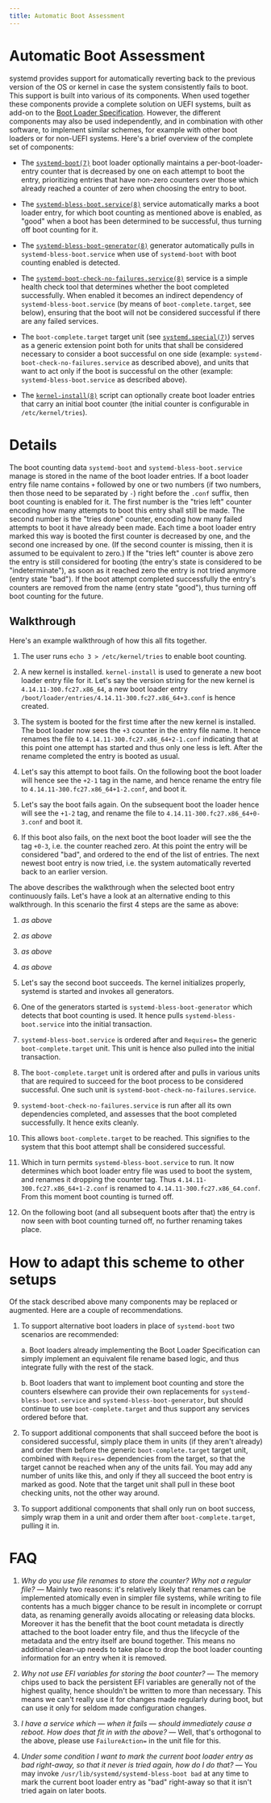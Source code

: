```yaml
---
title: Automatic Boot Assessment
---
```


# Automatic Boot Assessment

systemd provides support for automatically reverting back to the previous
version of the OS or kernel in case the system consistently fails to boot. This
support is built into various of its components. When used together these
components provide a complete solution on UEFI systems, built as add-on to the
[Boot Loader
Specification](https://systemd.io/BOOT_LOADER_SPECIFICATION). However, the
different components may also be used independently, and in combination with
other software, to implement similar schemes, for example with other boot
loaders or for non-UEFI systems. Here's a brief overview of the complete set of
components:

* The
  [`systemd-boot(7)`](https://www.freedesktop.org/software/systemd/man/systemd-boot.html)
  boot loader optionally maintains a per-boot-loader-entry counter that is
  decreased by one on each attempt to boot the entry, prioritizing entries that
  have non-zero counters over those which already reached a counter of zero
  when choosing the entry to boot.

* The
  [`systemd-bless-boot.service(8)`](https://www.freedesktop.org/software/systemd/man/systemd-bless-boot.service.html)
  service automatically marks a boot loader entry, for which boot counting as
  mentioned above is enabled, as "good" when a boot has been determined to be
  successful, thus turning off boot counting for it.

* The
  [`systemd-bless-boot-generator(8)`](https://www.freedesktop.org/software/systemd/man/systemd-bless-boot-generator.html)
  generator automatically pulls in `systemd-bless-boot.service` when use of
  `systemd-boot` with boot counting enabled is detected.

* The
  [`systemd-boot-check-no-failures.service(8)`](https://www.freedesktop.org/software/systemd/man/systemd-boot-check-no-failures.service.html)
  service is a simple health check tool that determines whether the boot
  completed successfully. When enabled it becomes an indirect dependency of
  `systemd-bless-boot.service` (by means of `boot-complete.target`, see
  below), ensuring that the boot will not be considered successful if there are
  any failed services.

* The `boot-complete.target` target unit (see
  [`systemd.special(7)`](https://www.freedesktop.org/software/systemd/man/systemd.special.html))
  serves as a generic extension point both for units that shall be considered
  necessary to consider a boot successful on one side (example:
  `systemd-boot-check-no-failures.service` as described above), and units that
  want to act only if the boot is successful on the other (example:
  `systemd-bless-boot.service` as described above).

* The
  [`kernel-install(8)`](https://www.freedesktop.org/software/systemd/man/kernel-install.html)
  script can optionally create boot loader entries that carry an initial boot
  counter (the initial counter is configurable in `/etc/kernel/tries`).

# Details

The boot counting data `systemd-boot` and `systemd-bless-boot.service`
manage is stored in the name of the boot loader entries. If a boot loader entry
file name contains `+` followed by one or two numbers (if two numbers, then
those need to be separated by `-`) right before the `.conf` suffix, then boot
counting is enabled for it. The first number is the "tries left" counter
encoding how many attempts to boot this entry shall still be made. The second
number is the "tries done" counter, encoding how many failed attempts to boot
it have already been made. Each time a boot loader entry marked this way is
booted the first counter is decreased by one, and the second one increased by
one. (If the second counter is missing, then it is assumed to be equivalent to
zero.) If the "tries left" counter is above zero the entry is still considered
for booting (the entry's state is considered to be "indeterminate"), as soon as
it reached zero the entry is not tried anymore (entry state "bad"). If the boot
attempt completed successfully the entry's counters are removed from the name
(entry state "good"), thus turning off boot counting for the future.

## Walkthrough

Here's an example walkthrough of how this all fits together.

1. The user runs `echo 3 > /etc/kernel/tries` to enable boot counting.

2. A new kernel is installed. `kernel-install` is used to generate a new boot
   loader entry file for it. Let's say the version string for the new kernel is
   `4.14.11-300.fc27.x86_64`, a new boot loader entry
   `/boot/loader/entries/4.14.11-300.fc27.x86_64+3.conf` is hence created.

3. The system is booted for the first time after the new kernel is
   installed. The boot loader now sees the `+3` counter in the entry file
   name. It hence renames the file to `4.14.11-300.fc27.x86_64+2-1.conf`
   indicating that at this point one attempt has started and thus only one less
   is left. After the rename completed the entry is booted as usual.

4. Let's say this attempt to boot fails. On the following boot the boot loader
   will hence see the `+2-1` tag in the name, and hence rename the entry file to
   `4.14.11-300.fc27.x86_64+1-2.conf`, and boot it.

5. Let's say the boot fails again. On the subsequent boot the loader hence will
   see the `+1-2` tag, and rename the file to
   `4.14.11-300.fc27.x86_64+0-3.conf` and boot it.

6. If this boot also fails, on the next boot the boot loader will see the the
   tag `+0-3`, i.e. the counter reached zero. At this point the entry will be
   considered "bad", and ordered to the end of the list of entries. The next
   newest boot entry is now tried, i.e. the system automatically reverted back
   to an earlier version.

The above describes the walkthrough when the selected boot entry continuously
fails. Let's have a look at an alternative ending to this walkthrough. In this
scenario the first 4 steps are the same as above:

1. *as above*

2. *as above*

3. *as above*

4. *as above*

5. Let's say the second boot succeeds. The kernel initializes properly, systemd
   is started and invokes all generators.

6. One of the generators started is `systemd-bless-boot-generator` which
   detects that boot counting is used. It hence pulls
   `systemd-bless-boot.service` into the initial transaction.

7. `systemd-bless-boot.service` is ordered after and `Requires=` the generic
   `boot-complete.target` unit. This unit is hence also pulled into the initial
   transaction.

8. The `boot-complete.target` unit is ordered after and pulls in various units
   that are required to succeed for the boot process to be considered
   successful. One such unit is `systemd-boot-check-no-failures.service`.

9. `systemd-boot-check-no-failures.service` is run after all its own
   dependencies completed, and assesses that the boot completed
   successfully. It hence exits cleanly.

10. This allows `boot-complete.target` to be reached. This signifies to the
    system that this boot attempt shall be considered successful.

11. Which in turn permits `systemd-bless-boot.service` to run. It now
    determines which boot loader entry file was used to boot the system, and
    renames it dropping the counter tag. Thus
    `4.14.11-300.fc27.x86_64+1-2.conf` is renamed to
    `4.14.11-300.fc27.x86_64.conf`. From this moment boot counting is turned
    off.

12. On the following boot (and all subsequent boots after that) the entry is
    now seen with boot counting turned off, no further renaming takes place.

# How to adapt this scheme to other setups

Of the stack described above many components may be replaced or augmented. Here
are a couple of recommendations.

1. To support alternative boot loaders in place of `systemd-boot` two scenarios
   are recommended:

    a. Boot loaders already implementing the Boot Loader Specification can simply
       implement an equivalent file rename based logic, and thus integrate fully
       with the rest of the stack.

    b. Boot loaders that want to implement boot counting and store the counters
       elsewhere can provide their own replacements for
       `systemd-bless-boot.service` and `systemd-bless-boot-generator`, but should
       continue to use `boot-complete.target` and thus support any services
       ordered before that.

2. To support additional components that shall succeed before the boot is
   considered successful, simply place them in units (if they aren't already)
   and order them before the generic `boot-complete.target` target unit,
   combined with `Requires=` dependencies from the target, so that the target
   cannot be reached when any of the units fail. You may add any number of
   units like this, and only if they all succeed the boot entry is marked as
   good. Note that the target unit shall pull in these boot checking units, not
   the other way around.

3. To support additional components that shall only run on boot success, simply
   wrap them in a unit and order them after `boot-complete.target`, pulling it
   in.

# FAQ

1. *Why do you use file renames to store the counter? Why not a regular file?*
   — Mainly two reasons: it's relatively likely that renames can be implemented
   atomically even in simpler file systems, while writing to file contents has
   a much bigger chance to be result in incomplete or corrupt data, as renaming
   generally avoids allocating or releasing data blocks. Moreover it has the
   benefit that the boot count metadata is directly attached to the boot loader
   entry file, and thus the lifecycle of the metadata and the entry itself are
   bound together. This means no additional clean-up needs to take place to
   drop the boot loader counting information for an entry when it is removed.

2. *Why not use EFI variables for storing the boot counter?* — The memory chips
   used to back the persistent EFI variables are generally not of the highest
   quality, hence shouldn't be written to more than necessary. This means we
   can't really use it for changes made regularly during boot, but can use it
   only for seldom made configuration changes.

3. *I have a service which — when it fails — should immediately cause a
   reboot. How does that fit in with the above?* — Well, that's orthogonal to
   the above, please use `FailureAction=` in the unit file for this.

4. *Under some condition I want to mark the current boot loader entry as bad
   right-away, so that it never is tried again, how do I do that?* — You may
   invoke `/usr/lib/systemd/systemd-bless-boot bad` at any time to mark the
   current boot loader entry as "bad" right-away so that it isn't tried again
   on later boots.
